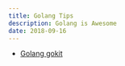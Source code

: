 ```yaml
---
title: Golang Tips
description: Golang is Awesome
date: 2018-09-16
---
```


* [Golang gokit](https://gokit.io)
